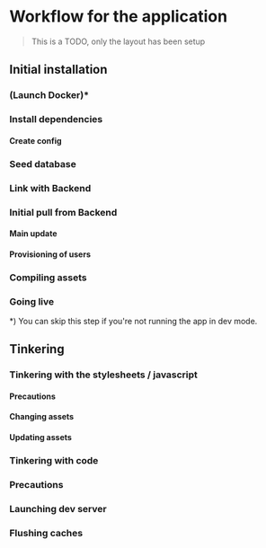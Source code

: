 # Workflow for the application

> This is a TODO, only the layout has been setup

## Initial installation

### (Launch Docker)*

### Install dependencies

#### Create config

### Seed database

### Link with Backend

### Initial pull from Backend

#### Main update

#### Provisioning of users

### Compiling assets

### Going live


\*) You can skip this step if you're not running the app in dev mode.

## Tinkering

### Tinkering with the stylesheets / javascript

#### Precautions
#### Changing assets
#### Updating assets

### Tinkering with code

### Precautions
### Launching dev server
### Flushing caches
